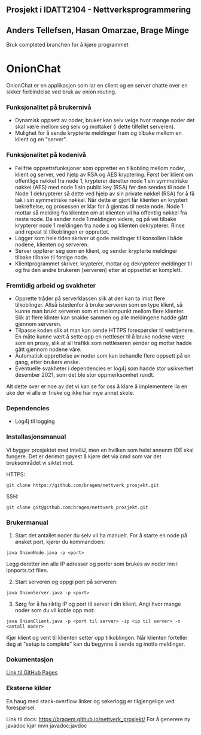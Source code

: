 ## Prosjekt i IDATT2104 - Nettverksprogrammering
## Anders Tellefsen, Hasan Omarzae, Brage Minge  

Bruk completed branchen for å kjøre programmet

# OnionChat
OnionChat er en applikasjon som lar en client og en 
server chatte over en sikker forbindelse ved bruk av onion routing.  


### Funksjonalitet på brukernivå
- Dynamisk oppsett av noder, bruker kan selv velge hvor mange noder
det skal være mellom seg selv og mottaker (i dette tilfellet serveren).
- Mulighet for å sende krypterte meldinger fram og tilbake mellom en klient og en "server".

### Funksjonalitet på kodenivå
- Feilfrie oppsettsfunksjoner som oppretter en tilkobling mellom noder, klient og server, ved hjelp av RSA
og AES kryptering. Først ber klient om offentlige nøkkel fra node 1, krypterer deretter node 1 sin symmetriske nøkkel (AES)
med node 1 sin public key (RSA) før den sendes til node 1. Node 1 dekrypterer så dette ved hjelp av sin private nøkkel (RSA)
for å få tak i sin symmetriske nøkkel. Når dette er gjort får klienten en kryptert bekreftelse, og prosessen er klar for å
gjentas til neste node. Node 1 mottar så melding fra klienten om at klienten vil ha offentlig nøkkel fra neste node. Da sender
node 1 meldingen videre, og på vei tilbake krypterer node 1 meldingen fra node x og klienten dekrypterer. 
Rinse and repeat til tilkoblingen er opprettet.
- Logger som hele tiden skriver ut gode meldinger til konsollen i både nodene, klienten og serveren.
- Server oppfører seg som en klient, og sender krypterte meldinger tilbake tilbake til forrige node.
- Klientprogrammet skriver, krypterer, mottar og dekrypterer meldinger til og fra den andre brukeren (serveren) etter at oppsettet er komplett.

### Fremtidig arbeid og svakheter
- Opprette tråder på serverklassen slik at den kan ta imot flere tilkoblinger. Altså istedenfor å bruke serveren som en type klient, så kunne man brukt serveren
som et mellompunkt mellom flere klienter. Slik at flere klinter kan snakke sammen og alle meldingene hadde gått gjennom serveren.
- Tilpasse koden slik at man kan sende HTTPS forespørsler til webtjenere. En måte kunne vært å sette opp en nettleser
til å bruke nodene være som en proxy, slik at all trafikk som nettleseren sender og mottar hadde gått gjennom nodene våre.
- Automatisk opprettelse av noder som kan behandle flere oppsett på en gang, etter brukers ønske.
- Eventuelle svakheter i dependencies er log4j som hadde stor usikkerhet desember 2021, som det ble stor oppmerksomhet rundt.

Alt dette over er noe av det vi kan se for oss å klare å implementere ila en uke der vi alle er friske og ikke har mye annet skole.

### Dependencies
- Log4j til logging

### Installasjonsmanual
Vi bygger prosjektet med intelliJ, men en hvilken som helst annenm IDE skal fungere. Det er derimot
gøyest å kjøre det via cmd som var det bruksområdet vi siktet mot.

HTTPS:
```
git clone https://github.com/bragem/nettverk_prosjekt.git
```

SSH:
```
git clone git@github.com:bragem/nettverk_prosjekt.git
```

### Brukermanual
1. Start det antallet noder du selv vil ha manuelt. For å starte en node på ønsket port, kjører du kommandoen:
```
java OnionNode.java -p <port>
```
Legg deretter inn alle IP adresser og porter som brukes av noder inn i ipnports.txt filen.

2. Start serveren og oppgi port på serveren:
```
java OnionServer.java -p <port>
```

3. Sørg for å ha riktig IP og port til server i din klient. Angi hvor mange noder som du vil koble opp mot:
```
java OnionClient.java -p <port til server> -ip <ip til server> -n <antall noder> 
```

Kjør klient og vent til klienten setter opp tilkoblingen. Når klienten forteller deg at "setup is complete"
kan du begynne å sende og motta meldinger.

### Dokumentasjon
[Link til GitHub Pages](https://bragem.github.io/nettverk_prosjekt/)

### Eksterne kilder
En haug med stack-overflow linker og søkerlogg er tilgjengelige ved forespørsel.


Link til docs: https://bragem.github.io/nettverk_prosjekt/
For å generere ny javadoc kjør mvn javadoc:javdoc
